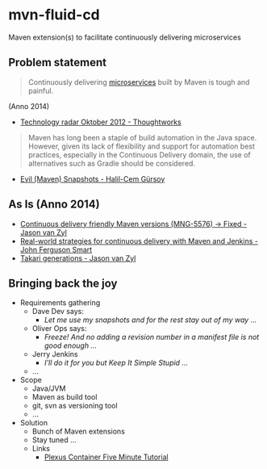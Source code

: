 mvn-fluid-cd
============

Maven extension(s) to facilitate continuously delivering microservices

## Problem statement

> Continuously delivering [microservices](http://martinfowler.com/articles/microservices.html) built by Maven is tough and painful. 

(Anno 2014)

* [Technology radar Oktober 2012 - Thoughtworks](http://www.thoughtworks.com/radar/tools/maven)

> Maven has long been a staple of build automation in the Java space. However, given its lack of flexibility and support for automation best practices, especially in the Continuous Delivery domain, the use of alternatives such as Gradle should be considered.

* [Evil (Maven) Snapshots - Halil-Cem Gürsoy](http://bed-con.org/2014/files/slides/evil_snapshots-bedcon2014.pdf) 

## As Is (Anno 2014)
* [Continuous delivery friendly Maven versions (MNG-5576) -> Fixed - Jason van Zyl](https://jira.codehaus.org/browse/MNG-5576)
* [Real-world strategies for continuous delivery with Maven and Jenkins - John Ferguson Smart](http://www.slideshare.net/wakaleo/continuous-deliverywithmaven)
* [Takari generations - Jason van Zyl](http://www.slideshare.net/Takari_io/takari-1)


## Bringing back the joy
* Requirements gathering
  * Dave Dev says:
    * _Let me use my snapshots and for the rest stay out of my way ..._ 
  * Oliver Ops says:
    * _Freeze! And no adding a revision number in a manifest file is not good enough ..._
  * Jerry Jenkins
    * _I'll do it for you but Keep It Simple Stupid ..._
  * ...
* Scope
  * Java/JVM
  * Maven as build tool
  * git, svn as versioning tool
  * ...
* Solution
  * Bunch of Maven extensions
  * Stay tuned ...
  * Links
    * [Plexus Container Five Minute Tutorial](http://blog.sonatype.com/2009/05/plexus-container-five-minute-tutorial)
